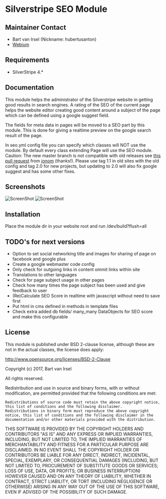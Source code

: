 # Silverstripe SEO Module

## Maintainer Contact

* Bart van Irsel (Nickname: hubertusanton)
* [Webium](http://www.webium.nl)


## Requirements

* SilverStripe 4.*

## Documentation

This module helps the administrator of the Silverstripe website in getting good results in search engines.
A rating of the SEO of the current page helps the website editor creating good content around a subject
of the page which can be defined using a google suggest field.

The fields for meta data in pages will be moved to a SEO part by this module.
This is done for giving a realtime preview on the google search result of the page. 

In seo.yml config file you can specify which classes will NOT use the module. 
By default every class extending Page will use the SEO module.
Caution: The new master branch is not compatible with old releases see [this pull request](https://github.com/hubertusanton/silverstripe-seo/pull/10) from [jonom](https://github.com/jonom) (thanks!).
Please use tag 1.1 in old sites with the old config and tag 2.0 for new projects, but updating to 2.0 will also fix google suggest and
has some other fixes.

## Screenshots

![ScreenShot](https://raw.github.com/hubertusanton/silverstripe-seo/master/images/screen2.png)
![ScreenShot](https://raw.github.com/hubertusanton/silverstripe-seo/master/images/screen3.png)

## Installation
Place the module dir in your website root and run /dev/build?flush=all

## TODO's for next versions

* Option to set social networking title and images for sharing of page on facebook and google plus
* Create a google webmaster code config 
* Only check for outgoing links in content ommit links within site
* Translations to other languages
* Check for page subject usage in other pages 
* Check how many times the page subject has been used and give feedback to user
* (Re)Calculate SEO Score in realtime with javascript without need to save first
* Put html in cms defined in methods in template files
* Check extra added db fields/ many_many DataObjects for SEO score and make this configurable

## License

This module is published under BSD 2-clause license, although these are not in the actual classes, the license does apply:

http://www.opensource.org/licenses/BSD-2-Clause

Copyright (c) 2017, Bart van Irsel

All rights reserved.

Redistribution and use in source and binary forms, with or without modification, are permitted provided that the following conditions are met:

    Redistributions of source code must retain the above copyright notice, this list of conditions and the following disclaimer.
    Redistributions in binary form must reproduce the above copyright notice, this list of conditions and the following disclaimer in the documentation and/or other materials provided with the distribution.

THIS SOFTWARE IS PROVIDED BY THE COPYRIGHT HOLDERS AND CONTRIBUTORS "AS IS" AND ANY EXPRESS OR IMPLIED WARRANTIES, INCLUDING, BUT NOT LIMITED TO, THE IMPLIED WARRANTIES OF MERCHANTABILITY AND FITNESS FOR A PARTICULAR PURPOSE ARE DISCLAIMED. IN NO EVENT SHALL THE COPYRIGHT HOLDER OR CONTRIBUTORS BE LIABLE FOR ANY DIRECT, INDIRECT, INCIDENTAL, SPECIAL, EXEMPLARY, OR CONSEQUENTIAL DAMAGES (INCLUDING, BUT NOT LIMITED TO, PROCUREMENT OF SUBSTITUTE GOODS OR SERVICES; LOSS OF USE, DATA, OR PROFITS; OR BUSINESS INTERRUPTION) HOWEVER CAUSED AND ON ANY THEORY OF LIABILITY, WHETHER IN CONTRACT, STRICT LIABILITY, OR TORT (INCLUDING NEGLIGENCE OR OTHERWISE) ARISING IN ANY WAY OUT OF THE USE OF THIS SOFTWARE, EVEN IF ADVISED OF THE POSSIBILITY OF SUCH DAMAGE.
